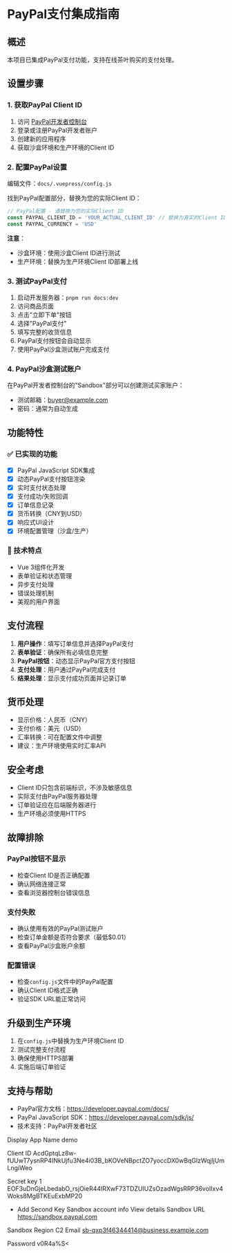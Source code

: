 # PayPal支付集成指南

## 概述
本项目已集成PayPal支付功能，支持在线茶叶购买的支付处理。

## 设置步骤

### 1. 获取PayPal Client ID
1. 访问 [PayPal开发者控制台](https://developer.paypal.com/)
2. 登录或注册PayPal开发者账户
3. 创建新的应用程序
4. 获取沙盒环境和生产环境的Client ID

### 2. 配置PayPal设置
编辑文件：`docs/.vuepress/config.js`

找到PayPal配置部分，替换为您的实际Client ID：

```javascript
// PayPal配置 - 请替换为您的实际Client ID
const PAYPAL_CLIENT_ID = 'YOUR_ACTUAL_CLIENT_ID' // 替换为真实的Client ID
const PAYPAL_CURRENCY = 'USD'
```

**注意**：
- 沙盒环境：使用沙盒Client ID进行测试
- 生产环境：替换为生产环境Client ID部署上线

### 3. 测试PayPal支付
1. 启动开发服务器：`pnpm run docs:dev`
2. 访问商品页面
3. 点击"立即下单"按钮
4. 选择"PayPal支付"
5. 填写完整的收货信息
6. PayPal支付按钮会自动显示
7. 使用PayPal沙盒测试账户完成支付

### 4. PayPal沙盒测试账户
在PayPal开发者控制台的"Sandbox"部分可以创建测试买家账户：
- 测试邮箱：buyer@example.com  
- 密码：通常为自动生成

## 功能特性

### ✅ 已实现的功能
- [x] PayPal JavaScript SDK集成
- [x] 动态PayPal支付按钮渲染
- [x] 实时支付状态处理
- [x] 支付成功/失败回调
- [x] 订单信息记录
- [x] 货币转换（CNY到USD）
- [x] 响应式UI设计
- [x] 环境配置管理（沙盒/生产）

### 🔧 技术特点
- Vue 3组件化开发
- 表单验证和状态管理
- 异步支付处理
- 错误处理机制
- 美观的用户界面

## 支付流程

1. **用户操作**：填写订单信息并选择PayPal支付
2. **表单验证**：确保所有必填信息完整
3. **PayPal按钮**：动态显示PayPal官方支付按钮
4. **支付处理**：用户通过PayPal完成支付
5. **结果处理**：显示支付成功页面并记录订单

## 货币处理
- 显示价格：人民币（CNY）
- 支付价格：美元（USD）
- 汇率转换：可在配置文件中调整
- 建议：生产环境使用实时汇率API

## 安全考虑
- Client ID只包含前端标识，不涉及敏感信息
- 实际支付由PayPal服务器处理
- 订单验证应在后端服务器进行
- 生产环境必须使用HTTPS

## 故障排除

### PayPal按钮不显示
- 检查Client ID是否正确配置
- 确认网络连接正常
- 查看浏览器控制台错误信息

### 支付失败
- 确认使用有效的PayPal测试账户
- 检查订单金额是否符合要求（最低$0.01）
- 查看PayPal沙盒账户余额

### 配置错误
- 检查`config.js`文件中的PayPal配置
- 确认Client ID格式正确
- 验证SDK URL能正常访问

## 升级到生产环境
1. 在`config.js`中替换为生产环境Client ID
2. 测试完整支付流程
3. 确保使用HTTPS部署
4. 实施后端订单验证

## 支持与帮助
- PayPal官方文档：https://developer.paypal.com/docs/
- PayPal JavaScript SDK：https://developer.paypal.com/sdk/js/
- 技术支持：PayPal开发者社区


Display App Name
demo

Client ID
AcdGptqLz8w-fUUwT7ysnRP4INkUjfu3Ne4i03B_bKOVeNBpctZO7yoccDX0wBqGlzWqjljUmLngiWeo

Secret key 1
EOF3uDnGjeLbedabO_rsjOieR44IRXwF73TDZUIUZsOzadWgsRRP36voIIxv4Woks8MgBTKEuExbMP20


+ Add Second Key
Sandbox account info
View details
Sandbox URL
https://sandbox.paypal.com

Sandbox Region
C2
Email
sb-qxp3f46344414@business.example.com

Password
v0R4a%S<



